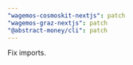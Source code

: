 ```yaml
---
"wagemos-cosmoskit-nextjs": patch
"wagemos-graz-nextjs": patch
"@abstract-money/cli": patch
---
```


Fix imports.
